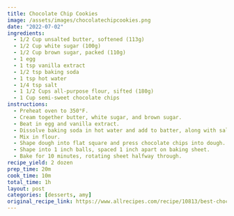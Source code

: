 ```yaml
---
title: Chocolate Chip Cookies
image: /assets/images/chocolatechipcookies.png
date: "2022-07-02"
ingredients:
  - 1/2 Cup unsalted butter, softened (113g)
  - 1/2 Cup white sugar (100g)
  - 1/2 Cup brown sugar, packed (110g)
  - 1 egg
  - 1 tsp vanilla extract
  - 1/2 tsp baking soda
  - 1 tsp hot water
  - 1/4 tsp salt
  - 1 1/2 Cups all-purpose flour, sifted (180g)
  - 1 Cup semi-sweet chocolate chips
instructions:
  - Preheat oven to 350°F.
  - Cream together butter, white sugar, and brown sugar.
  - Beat in egg and vanilla extract.
  - Dissolve baking soda in hot water and add to batter, along with salt.
  - Mix in flour.
  - Shape dough into flat square and press chocolate chips into dough.
  - Shape into 1 inch balls, spaced 1 inch apart on baking sheet.
  - Bake for 10 minutes, rotating sheet halfway through.
recipe_yield: 2 dozen
prep_time: 20m
cook_time: 10m
total_time: 1h
layout: post
categories: [desserts, amy]
original_recipe_link: https://www.allrecipes.com/recipe/10813/best-chocolate-chip-cookies/
---
```

